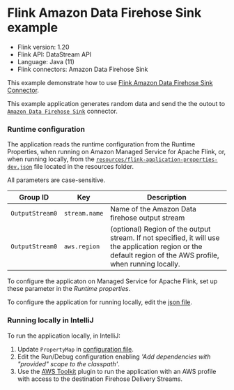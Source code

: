 # Flink Amazon Data Firehose Sink example

* Flink version: 1.20
* Flink API: DataStream API
* Language: Java (11)
* Flink connectors: Amazon Data Firehose Sink

This example demonstrate how to use [Flink Amazon Data Firehose Sink Connector](https://nightlies.apache.org/flink/flink-docs-release-1.18/docs/connectors/datastream/firehose/).

This example application generates random data and send the the outout to [`Amazon Data Firehose Sink`](https://nightlies.apache.org/flink/flink-docs-release-1.19/docs/connectors/datastream/firehose/) connector.

### Runtime configuration

The application reads the runtime configuration from the Runtime Properties, when running on Amazon Managed Service for Apache Flink,
or, when running locally, from the [`resources/flink-application-properties-dev.json`](resources/flink-application-properties-dev.json) file located in the resources folder.

All parameters are case-sensitive.

| Group ID        | Key           | Description               | 
|-----------------|---------------|---------------------------|
| `OutputStream0` | `stream.name` | Name of the Amazon Data firehose output stream |
| `OutputStream0`  | `aws.region`  | (optional) Region of the output stream. If not specified, it will use the application region or the default region of the AWS profile, when running locally. |


To configure the applicaton on Managed Service for Apache Flink, set up these parameter in the *Runtime properties*.

To configure the application for running locally, edit the [json file](resources/flink-application-properties-dev.json).

### Running locally in IntelliJ

To run the application locally, in IntelliJ:

1. Update `PropertyMap` in [configuration file](src/main/resources/flink-application-properties-dev.json).
2. Edit the Run/Debug configuration enabling *'Add dependencies with "provided" scope to the classpath'*.
3. Use the [AWS Toolkit](https://aws.amazon.com/intellij/) plugin to run the application with an AWS profile with access to the destination Firehose Delivery Streams.

